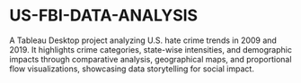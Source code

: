 # US-FBI-DATA-ANALYSIS
A Tableau Desktop project analyzing U.S. hate crime trends in 2009 and 2019. It highlights crime categories, state-wise intensities, and demographic impacts through comparative analysis, geographical maps, and proportional flow visualizations, showcasing data storytelling for social impact.
